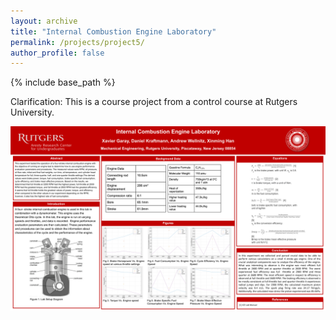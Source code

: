 ```yaml
---
layout: archive
title: "Internal Combustion Engine Laboratory"
permalink: /projects/project5/
author_profile: false
---
```


{% include base_path %}


Clarification: This is a course project from a control course at Rutgers University.

![p3](/images/Project_5/ICE_poster.png)